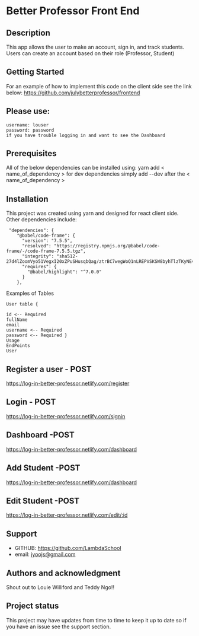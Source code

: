 # Better Professor Front End

## Description
This app allows the user to make an account, sign in, and track students. Users can create an account based on their role (Professor, Student)

## Getting Started
For an example of how to implement this code on the client side see the link below: https://github.com/julybetterprofessor/frontend

## Please use: 
```
username: louser
password: password
if you have trouble logging in and want to see the Dashboard
```

## Prerequisites
All of the below dependencies can be installed using:
yarn add < name_of_dependency >
for dev dependencies simply add --dev after the < name_of_dependency >

## Installation
This project was created using yarn and designed for react client side. Other dependencies include:
```
 "dependencies": {
    "@babel/code-frame": {
      "version": "7.5.5",
      "resolved": "https://registry.npmjs.org/@babel/code-frame/-/code-frame-7.5.5.tgz",
      "integrity": "sha512-27d4lZoomVyo51VegxI20xZPuSHusqbQag/ztrBC7wegWoQ1nLREPVSKSW8byhTlzTKyNE4ifaTA6lCp7JjpFw==",
      "requires": {
        "@babel/highlight": "^7.0.0"
      }
    },
```

Examples of Tables
```
User table {

id <-- Required
fullName
email
username <-- Required
password <-- Required }
Usage
EndPoints
User
```

## Register a user - POST

https://log-in-better-professor.netlify.com/register

## Login - POST

https://log-in-better-professor.netlify.com/signin


## Dashboard -POST

https://log-in-better-professor.netlify.com/dashboard

## Add Student -POST

https://log-in-better-professor.netlify.com/dashboard

## Edit Student -POST

https://log-in-better-professor.netlify.com/edit/:id

## Support
- GITHUB: https://github.com/LambdaSchool 
- email: jyoojs@gmail.com

## Authors and acknowledgment
Shout out to Louie Williford and Teddy Ngo!!


## Project status
This project may have updates from time to time to keep it up to date so if you have an issue see the support section.
